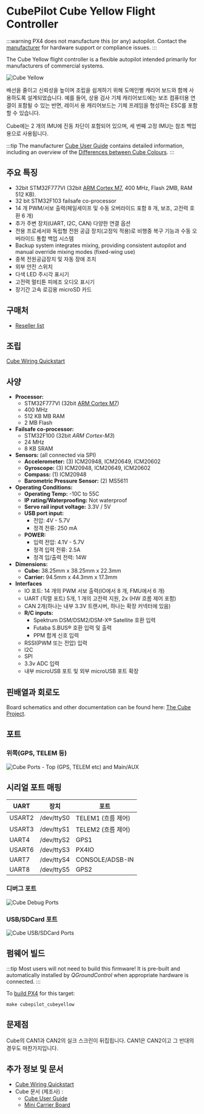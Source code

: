 # CubePilot Cube Yellow Flight Controller

:::warning
PX4 does not manufacture this (or any) autopilot.
Contact the [manufacturer](https://cubepilot.org/#/home) for hardware support or compliance issues.
:::

The Cube Yellow flight controller is a flexible autopilot intended primarily for manufacturers of commercial systems.

![Cube Yellow](../../assets/flight_controller/cube/yellow/cube_yellow_hero.jpg)

배선을 줄이고 신뢰성을 높이며 조립을 쉽게하기 위해 도메인별 캐리어 보드와 함께 사용하도록 설계되었습니다.
예를 들어, 상용 검사 기체 캐리어보드에는 보조 컴퓨터용 연결이 포함될 수 있는 반면, 레이서 용 캐리어보드는 기체 프레임을 형성하는 ESC를 포함할 수 있습니다.

Cube에는 2 개의 IMU에 진동 차단이 포함되어 있으며, 세 번째 고정 IMU는 참조 백업용으로 사용됩니다.

:::tip
The manufacturer [Cube User Guide](https://docs.cubepilot.org/user-guides/autopilot/the-cube) contains detailed information, including an overview of the [Differences between Cube Colours](https://docs.cubepilot.org/user-guides/autopilot/the-cube/introduction/specifications).
:::

## 주요 특징

- 32bit STM32F777VI (32bit [ARM Cortex M7](https://en.wikipedia.org/wiki/ARM_Cortex-M#Cortex-M7), 400 MHz, Flash 2MB, RAM 512 KB).
- 32 bit STM32F103 failsafe co-processor <!-- check -->
- 14 개 PWM/서보 출력(페일세이프 및 수동 오버라이드 포함 8 개, 보조, 고전력 호환 6 개)
- 추가 주변 장치(UART, I2C, CAN) 다양한 연결 옵션
- 전용 프로세서와 독립형 전원 공급 장치(고정익 적용)로 비행중 복구 기능과 수동 오버라이드 통합 백업 시스템
- Backup system integrates mixing, providing consistent autopilot and manual override mixing modes (fixed-wing use)
- 중복 전원공급장치 및 자동 장애 조치
- 외부 안전 스위치
- 다색 LED 주시각 표시기
- 고전력 멀티톤 피에조 오디오 표시기
- 장기간 고속 로깅용 microSD 카드

<a id="stores"></a>

## 구매처

- [Reseller list](https://www.cubepilot.com/#/reseller/list)

## 조립

[Cube Wiring Quickstart](../assembly/quick_start_cube.md)

## 사양

- **Processor:**
  - STM32F777VI (32bit [ARM Cortex M7](https://en.wikipedia.org/wiki/ARM_Cortex-M#Cortex-M7))
  - 400 MHz
  - 512 KB MB RAM
  - 2 MB Flash
- **Failsafe co-processor:** <!-- inconsistent info on failsafe processor: 32 bit STM32F103 failsafe co-processor -->
  - STM32F100 (32bit _ARM Cortex-M3_)
  - 24 MHz
  - 8 KB SRAM
- **Sensors:** (all connected via SPI)
  - **Accelerometer:** (3) ICM20948, ICM20649, ICM20602
  - **Gyroscope:** (3) ICM20948, ICM20649, ICM20602
  - **Compass:** (1) ICM20948
  - **Barometric Pressure Sensor:** (2) MS5611
- **Operating Conditions:**
  - **Operating Temp:** -10C to 55C
  - **IP rating/Waterproofing:** Not waterproof
  - **Servo rail input voltage:** 3.3V / 5V
  - **USB port input:**
    - 전압: 4V - 5.7V
    - 정격 전류: 250 mA
  - **POWER:**
    - 입력 전압: 4.1V - 5.7V
    - 정격 입력 전류: 2.5A
    - 정격 입/출력 전력: 14W
- **Dimensions:**
  - **Cube:** 38.25mm x 38.25mm x 22.3mm
  - **Carrier:** 94.5mm x 44.3mm x 17.3mm
- **Interfaces**
  - IO 포트: 14 개의 PWM 서보 출력(IO에서 8 개, FMU에서 6 개)
  - UART (직렬 포트) 5개, 1 개의 고전력 지원, 2x (HW 흐름 제어 포함)
  - CAN 2개(하나는 내부 3.3V 트랜시버, 하나는 확장 커넥터에 있음)
  - **R/C inputs:**
    - Spektrum DSM/DSM2/DSM-X® Satellite 호환 입력
    - Futaba S.BUS® 호환 입력 및 출력
    - PPM 합계 신호 입력
  - RSSI(PWM 또는 전압) 입력
  - I2C
  - SPI
  - 3.3v ADC 입력
  - 내부 microUSB 포트 및 외부 microUSB 포트 확장

## 핀배열과 회로도

Board schematics and other documentation can be found here: [The Cube Project](https://github.com/proficnc/The-Cube).

## 포트

### 위쪽(GPS, TELEM 등)

![Cube Ports - Top (GPS, TELEM etc) and Main/AUX](../../assets/flight_controller/cube/cube_ports_top_main.jpg)

## 시리얼 포트 매핑

| UART   | 장치         | 포트                                |
| ------ | ---------- | --------------------------------- |
| USART2 | /dev/ttyS0 | TELEM1 (흐름 제어) |
| USART3 | /dev/ttyS1 | TELEM2 (흐름 제어) |
| UART4  | /dev/ttyS2 | GPS1                              |
| USART6 | /dev/ttyS3 | PX4IO                             |
| UART7  | /dev/ttyS4 | CONSOLE/ADSB-IN                   |
| UART8  | /dev/ttyS5 | GPS2                              |

<!-- Note: Got ports using https://github.com/PX4/PX4-user_guide/pull/672#issuecomment-598198434 -->

<!-- https://github.com/PX4/PX4-Autopilot/blob/main/boards/hex/cube-orange/default.px4board -->

<!-- https://github.com/PX4/PX4-Autopilot/blob/main/boards/hex/cube-orange/nuttx-config/nsh/defconfig#L194-L200 -->

### 디버그 포트

![Cube Debug Ports](../../assets/flight_controller/cube/cube_ports_debug.jpg)

### USB/SDCard 포트

![Cube USB/SDCard Ports](../../assets/flight_controller/cube/cube_ports_usb_sdcard.jpg)

## 펌웨어 빌드

:::tip
Most users will not need to build this firmware!
It is pre-built and automatically installed by _QGroundControl_ when appropriate hardware is connected.
:::

To [build PX4](../dev_setup/building_px4.md) for this target:

```
make cubepilot_cubeyellow
```

## 문제점

Cube의 CAN1과 CAN2의 실크 스크린이 뒤집힙니다. CAN1은 CAN2이고 그 반대의 경우도 마찬가지입니다.

## 추가 정보 및 문서

- [Cube Wiring Quickstart](../assembly/quick_start_cube.md)
- Cube 문서 (제조사) :
  - [Cube User Guide](https://docs.cubepilot.org/user-guides/autopilot/the-cube)
  - [Mini Carrier Board](https://docs.cubepilot.org/user-guides/carrier-boards/mini-carrier-board)
